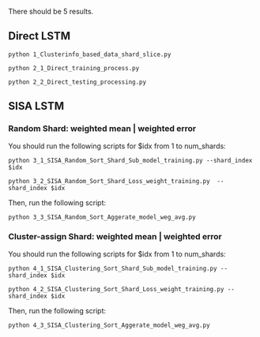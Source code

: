 There should be 5 results.
## Direct LSTM

`python 1_Clusterinfo_based_data_shard_slice.py`

`python 2_1_Direct_training_process.py`

`python 2_2_Direct_testing_processing.py`

## SISA LSTM

### Random Shard: weighted mean | weighted error

You should run the following scripts for $idx from 1 to num_shards:

`python 3_1_SISA_Random_Sort_Shard_Sub_model_training.py --shard_index $idx`

`python 3_2_SISA_Random_Sort_Shard_Loss_weight_training.py  --shard_index $idx`

Then, run the following script:

`python 3_3_SISA_Random_Sort_Aggerate_model_weg_avg.py`

### Cluster-assign Shard: weighted mean | weighted error

You should run the following scripts for $idx from 1 to num_shards:

`python 4_1_SISA_Clustering_Sort_Shard_Sub_model_training.py --shard_index $idx`

`python 4_2_SISA_Clustering_Sort_Shard_Loss_weight_training.py --shard_index $idx`

Then, run the following script:

`python 4_3_SISA_Clustering_Sort_Aggerate_model_weg_avg.py`

